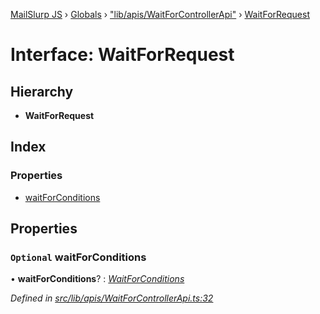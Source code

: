 [MailSlurp JS](../README.md) › [Globals](../globals.md) › ["lib/apis/WaitForControllerApi"](../modules/_lib_apis_waitforcontrollerapi_.md) › [WaitForRequest](_lib_apis_waitforcontrollerapi_.waitforrequest.md)

# Interface: WaitForRequest

## Hierarchy

* **WaitForRequest**

## Index

### Properties

* [waitForConditions](_lib_apis_waitforcontrollerapi_.waitforrequest.md#optional-waitforconditions)

## Properties

### `Optional` waitForConditions

• **waitForConditions**? : *[WaitForConditions](_lib_models_waitforconditions_.waitforconditions.md)*

*Defined in [src/lib/apis/WaitForControllerApi.ts:32](https://github.com/mailslurp/mailslurp-client-ts-js/blob/fc9510a/src/lib/apis/WaitForControllerApi.ts#L32)*
